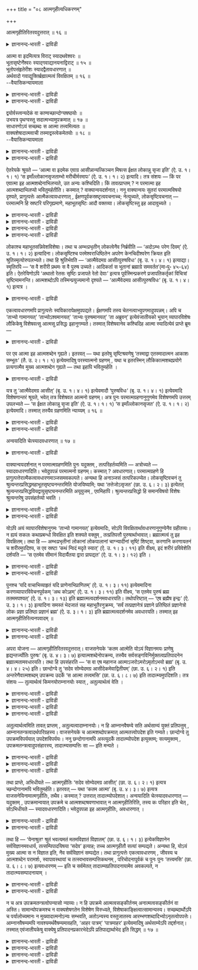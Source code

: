 +++
title = "०८ आत्मगृहीत्यधिकरणम्"

+++

आत्मगृहीतिरितरवदुत्तरात् ॥ १६ ॥  
<details><summary>ज्ञानानन्द-भारती - द्राविडी</summary>

आत्मक्रुहीदिरिदरवदुत्तरात् ॥ १६ ॥
</details>

आत्मा वा इदमित्यत्र विराट् स्यादथवेश्वरः ॥  
भूतासृष्टेर्नेश्वरः स्याद्गवाद्यानयनाद्विराट् ॥ १५ ॥  
भूतोपसंहृतेरीशः स्यादद्वैतावधारणात् ॥  
अर्थवादो गवाद्युक्तिर्ब्रह्मात्मत्वं विवक्षितम् ॥ १६ ॥  
--वैयासिकन्यायमाला

<details><summary>ज्ञानानन्द-भारती - द्राविडी</summary>

"इदु आत्मावागवे" ऎऩ्ऱ इन्दविडत्तिल् सॊल्लि यिरुप्पदु विराट्टाग इरुक्कुमा? अल्लदु ईसुवररा? पूदङ्ग ळुडैय स्रुष्टि सॊल्लप् पडाददिऩाल् ईसुवरर् अल्ल। को मुदलियदैक् कॊण्डु वन्ददागच् चॊल्वदाल् विराट्ताऩ्।
</details>

<details><summary>ज्ञानानन्द-भारती - द्राविडी</summary>

पूदङ्गळै सेर्त्तुक् कॊळ्ळलामाऩदिऩाल्, इरण् डावदऱ्ऱदॆऩ्ऱु उऱुदियाय् सॊल्वदाल्, ईसुवरर्दाऩ्। को मुदलियदैच्चॊऩ्ऩदु अर्त्तवादम्। पिरह्मत्तिऱ्कु आत्मावाविरुक्कुम् तऩ्मै (इङ्गु) सॊल्ल ऎण्णप्पडुम् विषयम्।
</details>

द्वयोर्वस्त्वन्यदेकं वा काण्वच्छान्दोग्यषष्ठयोः ॥  
उभयत्र पृथग्वस्तु सदात्मभ्यामुपक्रमात् ॥ १७ ॥  
साधारणोऽयं सच्छब्दः स आत्मा तत्त्वमित्यतः ॥  
वाक्यशेषादात्मवाची तस्माद्वस्त्वेकमेतयोः ॥ १८ ॥  
--वैयासिकन्यायमाला

<details><summary>ज्ञानानन्द-भारती - द्राविडी</summary>

काण्वम्(पिरुहदारणियगम्) आऱावदु अत्या यत्तिलुम्, सान्दोक्यम् आऱावदु अत्यायत्तिलुम् आगिय इरण्डिलुम् काणप्पडुम् वस्तु वॆव्वेऱा? अल्लदु ऒऩ्ऱु ताऩा? (ओरिडत्तिल्) सत् ऎऩ्ऱुम् (मऱ्ऱ विडत्तिल्) आत्मा ऎऩ्ऱुम् आरम्बमिरुप्पदाल् इरण्डिडङ्गळिलुम् वस्तु तऩित्तऩि ताऩ्।
</details>

<details><summary>ज्ञानानन्द-भारती - द्राविडी</summary>

"सत्" ऎऩ्ऱ इन्द सप्तम् पॊदुवायुळ्ळदु। पिऩ् वाक्कियत्तिल् "अदु आत्मा, अदु नी" ऎऩ्ऱिरुप्पदिऩाल्, आत्मावैच् चॊल्लुम् सप्तमे अदु। आगैयाल् इन्द इरण्डु टङ्गळिलुम् वस्तु ऒऩ्ऱु ताऩ्।
</details>

ऐतरेयके श्रूयते — ‘आत्मा वा इदमेक एवाग्र आसीन्नान्यत्किञ्चन मिषत्स ईक्षत लोकान्नु सृजा इति’ (ऐ. उ. १। १। १) ‘स इमाँल्लोकानसृजताम्भो मरीचीर्मरमापः’ (ऐ. उ. १। १। २) इत्यादि। तत्र संशयः — किं पर एवात्मा इह आत्मशब्देनाभिलप्यते, उत अन्यः कश्चिदिति। किं तावत्प्राप्तम् ? न परमात्मा इह आत्मशब्दाभिलप्यो भवितुमर्हतीति। कस्मात् ? वाक्यान्वयदर्शनात्। ननु वाक्यान्वयः सुतरां परमात्मविषयो दृश्यते, प्रागुत्पत्तेः आत्मैकत्वावधारणात् , ईक्षणपूर्वकस्रष्टृत्ववचनाच्च; नेत्युच्यते, लोकसृष्टिवचनात् — परमात्मनि हि स्रष्टरि परिगृह्यमाणे, महाभूतसृष्टिः आदौ वक्तव्या। लोकसृष्टिस्तु इह आदावुच्यते ।

<details><summary>ज्ञानानन्द-भारती - द्राविडी</summary>

(ऐदरेय उबनिषत्तिल् ‘आत्मावा इदमेक एवाग्र आसीत्' ऎऩ्ऱ वाक्यत्तिल् आत्मबदम् पिरजाबदियैक् कुऱिक्किऱदा, ईसुवरऩैक् कुऱिक्किऱदा ऎऩ्ऱु सन्देहम्। ईसुवर सिरुष्टियैक् कूऱुम् मऱ्ऱ उबनिषत्तुक्कळिल् पोल इङ्गु महाबूद सिरुष्टियैक् कूऱामल् लोगसि रुष्टियैक् कूऱुवदाल् आत्मा पिरजाबदिदाऩ्। पिरजाबदियैयुम् वेऱु सुरुदि आत्मा ऎऩ्ऱु कूऱुगिऱदु। सरीरङ्गळैप्पऱ्ऱिक् कूऱुवदुम् ईसुवर सिरुष्टियिल् पॊरुन्दादु। आगैयाल् इङ्गु आत्मा ईसुवरऩल्ल ऎऩ्ऱु पूर्वबक्षम्।
</details>

<details><summary>ज्ञानानन्द-भारती - द्राविडी</summary>

मुदलिल् आत्मा ऒऩ्ऱुदाऩिरुन्ददु, वेऱॊऩ्ऱु मिल्लै ऎऩ्ऱु कूऱि अदुवे सरीरङ्गळिल् नुऴैन्दु जीवऩागि पिऱगु विसारित्तु तऩ्ऩै पिरह्ममाग अऱिन्ददु ऎऩ्ऱु कूऱुवदाल् मुदलिल् सॊऩ्ऩ आत्मा ईसुवरऩ् ताऩ्। सान्दोक्यत्तिल् आगासत्तैयुम् वायुवैयुम् सिरुष्टित्तु तेजस्सै सिरुष्टित्तार् ऎऩ्ऱु सेर्त्तुक् कूऱुवदुबोल् इङ्गुम् महाबूदङ्गळै सिरुष्टित्तु लोगङ्गळै सिरुष्टित्तार् ऎऩ्ऱु सेर्त्तुक्कॊळ्ळ वेण्डुम्। सरीरत्तैच् चॊऩ्ऩदु वॆऱुम् कदै अदैक्कॊण्डु ऎदैयुम् तीर्माऩिक्क मुडियादु। पिरजाबदि मूलम् सरीरत्तैक्कॊण्डु वन्दार् ऎऩ्ऱुम् सॊल्ललाम्। आगैयाल् आत्मा ईसुवरऩ् ताऩ् ऎऩ्ऱु सित्तान्दम्)।
</details>

<details><summary>ज्ञानानन्द-भारती - द्राविडी</summary>

ऐदरेयगत्तिल् “इदु मुऩ्ऩाल् - ऒरे आत्मावा कवे इरुन्ददु। असैवदो, असैयाददो वेऱु ऎदुवुम् इरुक्कविल्लै। अवर् उलगङ्गळै स्रुष्टिप्पेऩ् ऎऩ्ऱु आलोसित्तार्। अवर् इन्द उलगङ्गळै स्रुष्टित्तार्। अम्बस् (स्वर्क्कम्), मरीसिगळ् (अन्द रिक्षम्), मरम् (पूमि) आब; (पादाळम्)” (१-१-१,२) ऎऩ्बदु मुदलियदु सॊल्लप्पट्टिरुक्किऱदु। अङ्गे संसयम् इङ्गे आत्मा ऎऩ्ऱ सप्तत्तिऩाल् परमात्मावे ताऩ् सॊल्लप्पडुगिऱारा? अल्लदु वेऱु यारेऩुमा?
</details>

<details><summary>ज्ञानानन्द-भारती - द्राविडी</summary>

पूर्वबक्षम्: ऎदु किडैक्किऱदु? इङ्गे परमात्मा आत्म सप्तत्तिऩाल् सॊल्लप्पडुबवरागविरुक्क न्यायमिल्लै। एऩ्? वाक्यङ्गळिऩ् अऩ्वयम् (पॊरुत्तम्) (पिरजाबदि विषयमाग) काणप्पडुवदाल् वाक्य-अऩ्वयम् परमात्म विषयमाग अल्लवा वॆगु नऩ्ऱागक् काणप्पडुगिऱदु! (जगत्तिऩ्) उत्पत्तिक्कु मुऩ्ऩाल् आत्मा ऒरुवरेयॆऩ्ऱु तीर्माऩमाग सॊल्लियिरुप्पदालुम्, आलोसऩैयै मुऩ्ऩिट्टुक् कॊण्डु स्रुष्टिक्कुम् तऩ्मै सॊल्लप्पडुवदालुम्? ऎऩ्ऱाल् अप्पडियल्लवॆऩप्पडुगिऱदु - उलग स्रुष्टि सॊल्लि इरुप्पदाल्। स्रुष्टिक्किऱवर् परमात्मावॆऩ्ऱु किरहिक्कप्पडुमाऩाल् मुदलिल् महा पूदङ्गळुडैय स्रुष्टियल्लवा सॊल्लवेण्डियदुण्डु? इङ्गेयो मुदलिल् उलग स्रुष्टि सॊल्लप्पट्टिरुक्किऱदु।
</details>

लोकाश्च महाभूतसन्निवेशविशेषाः। तथा च अम्भःप्रभृतीन् लोकत्वेनैव निर्ब्रवीति — ‘अदोऽम्भः परेण दिवम्’ (ऐ. उ. १। १। २) इत्यादिना। लोकसृष्टिश्च परमेश्वराधिष्ठितेन अपरेण केनचिदीश्वरेण क्रियत इति श्रुतिस्मृत्योरुपलभ्यते। तथा हि श्रुतिर्भवति — ‘आत्मैवेदमग्र आसीत्पुरुषविधः’ (बृ. उ. १। ४। १) इत्याद्या। स्मृतिरपि — ‘स वै शरीरी प्रथमः स वै पुरुष उच्यते। आदिकर्ता स भूतानां ब्रह्माग्रे समवर्तत’(मा॰पु॰ ४५-६४) इति। ऐतरेयिणोऽपि ‘अथातो रेतसः सृष्टिः प्रजापते रेतो देवाः’ इत्यत्र पूर्वस्मिन्प्रकरणे प्रजापतिकर्तृकां विचित्रां सृष्टिमामनन्ति। आत्मशब्दोऽपि तस्मिन्प्रयुज्यमानो दृश्यते — ‘आत्मैवेदमग्र आसीत्पुरुषविधः’ (बृ. उ. १। ४। १) इत्यत्र ।

<details><summary>ज्ञानानन्द-भारती - द्राविडी</summary>

उलगङ्गळो महा पूदङ्गळुडैय सन्निवेस विसेषङ्गळ् (अमैप्पिऩ् मूलम् एऱ्पडुम् पिरिवुगळ्)। अप्पडिये "अम्बस्" मुदलियवैगळै उलगङ्गळ् ऎऩ्ऱे (वेदमे) विळक्किच् चॊल्गिऱदु। त्युलोगत्तिऱ्कु अप्पाल् अदु अम्बस् (ऐदरेयम्।I-१-२) ऎऩ्बदु मुदलियदाल् उलग स्रुष्टियो परमेसुवरराल् अदिष्टिदराऩ (एऱ्पडुत्तप्पट्टु अदिगारम् पॆऱ्ऱ वराऩ) वेऱु ऒरु ईसुवरराल् सॆय्यप् पडुगिऱदॆऩ्ऱु सुरुदि स्मिरुदिगळिलिरुन्दु तॆरिगिऱदु। अप्पडिये “मुदलिल् इदु पुरुषागारमाऩ आत्मावागवेयिरुन्ददु” (पिरुहत्।I-४-१) ऎऩ्बदु मुदलाऩ सुरुदिगळुण्डु। “अवर्दाऩ् मुदलावदाग सरीरमुळ्ळवर्; अवर्दाऩ् पुरुषऩ् ऎऩ्ऱु सॊल्लप्पडुगिऱार्। पूदङ्गळुक्कु मुदल् कर्त्तावागिय अन्द पिरह्मा मुदलिल् इरुन्दार्” ऎऩ्ऱ स्मिरुदियुम् (इरुक्किऱदु)। ऐदरेयिगळ् कूड मुन्दिऩ पिरगरणत्तिल् "पिऱगु रेदस्सिऩ् स्रुष्टि, पिरजा पदियिऩ् रेदस् (कारियम्) तेवर्गळ्” ऎऩ्ऱ इडत्तिल् पलविदमायुळ्ळ स्रुष्टि पिरजाबदियाल् सॆय्यप्पट्ट तागच् चॊल्लुगिऱार्गळ्। आत्मा ऎऩ्ऱ सप्तमुम् अवरिडत्तिल् पिरयोगिक्कप्पडुवदाग, "इदु मुदलिल् पुरुषागारमायुळ्ळ आत्मावागवेयिरुन्ददु” (पिरुहत्।I-४-१) ऎऩ्ऱ इडत्तिल् काण्गिऱदु।
</details>

एकत्वावधारणमपि प्रागुत्पत्तेः स्वविकारापेक्षमुपपद्यते। ईक्षणमपि तस्य चेतनत्वाभ्युपगमादुपपन्नम्। अपि च ‘ताभ्यो गामानयत्’ ‘ताभ्योऽश्वमानयत्’ ‘ताभ्यः पुरुषमानयत्’ ‘ता अब्रुवन्’ इत्येवंजातीयको भूयान् व्यापारविशेषः लौकिकेषु विशेषवत्सु आत्मसु प्रसिद्धः इहानुगम्यते। तस्मात् विशेषवानेव कश्चिदिह आत्मा स्यादित्येवं प्राप्ते ब्रूमः —

<details><summary>ज्ञानानन्द-भारती - द्राविडी</summary>

उत्पत्तिक्कु मुऩ्ऩाल् ऒऩ्ऱुदाऩ् ऎऩ्ऱु सॊल्वदुम् तऩ्ऩुडैय कार्यङ्गळै (पिऩ्ऩाल् एऱ्पडप् पोगिऱवैगळै) उत्तेसित्तु पॊरुन्दुम्। अवरुक्कु सेदऩर् ऎऩ्ऱ तऩ्मै ऒप्पुक्कॊळ्वदाल्, आलोसऩैयॆऩ्बदुम् पॊरुत्तमायुळ्ळदु। मेलुम् "अवर्गळै उत्तेसित्तु (तेवर्गळै उत्तेसित्तु) माट्टैक् कॊण्डुवन्दार्। अवर्गळै उत्तेसित्तु कुदिरैयैक् कॊण्डुवन्दार्; अवर्गळै उत्तेसित्तु मऩिदऩैक् कॊण्डु वन्दार्; अवर्गळ् सॊऩ्ऩार्गळ्” (ऐदरेयम्।II-२,३) ऎऩ्बदु पोलुळ्ळ वॆगुवायुळ्ळ वियाबार विसेषम्, विसेषत्तुडऩ्गूडिऩ उलगत्ति लुळ्ळ आत्माक्कळिडत्तिल् पिरसित्तमायुळ्ळदु, इङ्गे अऩुसरिक्कप्पडुगिऱदु। आगैयाल् विसेषत्तुडऩ् कूडिऩवरागवेयुळ्ळ यारोयॊरुवर् इङ्गे आत्मा वाय् इरुप्पार्, ऎऩ्ऱु।
</details>

पर एव आत्मा इह आत्मशब्देन गृह्यते। इतरवत् — यथा इतरेषु सृष्टिश्रवणेषु ‘तस्माद्वा एतस्मादात्मन आकाशः सम्भूतः’ (तै. उ. २। १। १) इत्येवमादिषु परस्यात्मनो ग्रहणम् , यथा च इतरस्मिन् लौकिकात्मशब्दप्रयोगे प्रत्यगात्मैव मुख्य आत्मशब्देन गृह्यते — तथा इहापि भवितुमर्हति ।

<details><summary>ज्ञानानन्द-भारती - द्राविडी</summary>

सित्तान्दम्: इव्विदम् वरुम्बोदु सॊल्गिऱोम्। इङ्गे आत्मा ऎऩ्ऱ सप्तत्तिऩाल् परमात्मा ताऩ् किरहिक्कप्पडुगिऱार्। "मऱ्ऱविडङ्गळिल्बोल”, “अदे इन्द आत्माविडमिरुन्दु आगासम् उण्डायिऱ्ऱु” (तैत्तिरीयम्।II-१-१) ऎऩ्बदु मुदलाऩ स्रुष्टियैच् चॊल्लुम् मऱ्ऱविडङ्गळिल् परमात्मा ऎप्पडि किरहिक्कप् पडुगिऱारो अप्पडिये। लौगिगमाग आत्म सप्तत्तै पिरयोगिक्कुम् मऱ्ऱविडत्तिलुम्गूड आत्मा ऎऩ्ऱ सप्तत्तिऩाल् उळ्ळेयुळ्ळ मुक्यमाऩ आत्मावे ऎप्पडि किरहिक् कप्पडुगिऱारो, अप्पडिये इङ्गेयुम् किरहिप्पदु न्यायम्।
</details>

यत्र तु ‘आत्मैवेदमग्र आसीत्’ (बृ. उ. १। ४। १) इत्येवमादौ ‘पुरुषविधः’ (बृ. उ. १। ४। १) इत्येवमादि विशेषणान्तरं श्रूयते, भवेत् तत्र विशेषवत आत्मनो ग्रहणम्। अत्र पुनः परमात्मग्रहणानुगुणमेव विशेषणमपि उत्तरम् उपलभ्यते — ‘स ईक्षत लोकान्नु सृजा इति’ (ऐ. उ. १। १। १) ‘स इमाँल्लोकानसृजत’ (ऐ. उ. १। १। २) इत्येवमादि। तस्मात् तस्यैव ग्रहणमिति न्याय्यम् ॥ १६ ॥

<details><summary>ज्ञानानन्द-भारती - द्राविडी</summary>

“इदु मुऩ्ऩाल् आत्मावागवे इरुन्ददु” ऎऩ्बदु मुदलिय ऎन्दविडङ्गळिल् “पुरुषविदर्” ऎऩ्बदु मुदलिय वेऱु अडैमॊऴि सॊल्लप्पडुगिऱदो, अङ्गेयो विसेषमुडैय आत्मावैत्ताऩ् किरहिक्क वेण्डुम्।
</details>

<details><summary>ज्ञानानन्द-भारती - द्राविडी</summary>

इङ्गेयो परमात्मावै किरहिक्क वेण्डु मॆऩ्बदऱ्कु अऩुगुणमागवे मेलाल् अडैमॊऴियुम् काणप्पडुगिऱदु। 'अवर् उलगङ्गळै सॆय्वेऩॆऩ्ऱु आलोसित्तार्’, ‘अवर् इन्द उलगङ्गळै स्रुष्टित्तार्' (ऐदरेयम्।I-१,२) ऎऩ्बदु मुदलाऩदु। आगैयाल् अवरैये (परमात्मावैये) किरहिप्पदु न्यायम्।
</details>

अन्वयादिति चेत्स्यादवधारणात् ॥ १७ ॥  
<details><summary>ज्ञानानन्द-भारती - द्राविडी</summary>

अन्वयादिदि सेत्स्यादवदारणात् ॥ १७ ॥
</details>

वाक्यान्वयदर्शनात् न परमात्मग्रहणमिति पुनः यदुक्तम् , तत्परिहर्तव्यमिति — अत्रोच्यते — स्यादवधारणादिति। भवेदुपपन्नं परमात्मनो ग्रहणम्। कस्मात् ? अवधारणात्। परमात्मग्रहणे हि प्रागुत्पत्तेरात्मैकत्वावधारणमाञ्जसमवकल्पते। अन्यथा हि अनाञ्जसं तत्परिकल्प्येत। लोकसृष्टिवचनं तु श्रुत्यन्तरप्रसिद्धमहाभूतसृष्ट्यनन्तरमिति योजयिष्यामि; यथा ‘तत्तेजोऽसृजत’ (छा. उ. ६। २। ३) इत्येतत् श्रुत्यन्तरप्रसिद्धवियद्वायुसृष्ट्यनन्तरमिति अयूयुजम् , एवमिहापि। श्रुत्यन्तरप्रसिद्धो हि समानविषयो विशेषः श्रुत्यन्तरेषु उपसंहर्तव्यो भवति ।

<details><summary>ज्ञानानन्द-भारती - द्राविडी</summary>

वाक्यङ्गळिऩ् अऩ्वयम् (पॊरुत्तम्) काण्ब ताल्, परमात्मावै किरहिक्कमुडियादॆऩ्ऱु ऎदु सॊल्लप् पट्टदो अदऱ्कु परिहारम् सॊल्ल वेण्डुम्। इङ्गु सॊल्लप्पडुगिऱदु। “अवदारणत्तिऩालुम् इरुक्कलाम्” ऎऩ्ऱु।
</details>

<details><summary>ज्ञानानन्द-भारती - द्राविडी</summary>

परमात्मावै किरहिप्पदु पॊरुत्तमाग इरुक्कुम्। ऎदिऩाल्? “अवदारणत्तिऩाल्" (अदु ताऩ् ऎऩ्बदिऩाल्) परमात्मावै किरहित्तुक् कॊण्डालल् लवा उत्पत्तिक्कु मुऩ्ऩाल् आत्मा ऒऩ्ऱु ताऩ् ऎऩ्ऱु अवदारणम् सॆय्दु इरुप्पदु मिगवुम् पॊरुत्तमाग एऱ्पडुम्? अप्पडि इल्लैयाऩाल्। अदु पॊरुत्त मिल्लैयॆऩ्ऱल्लवा एऱ्पडुम्? उलगङ्गळै स्रुष्टि सॆय्ददागच् चॊल्लुम् वसऩमो, वेऱु सुरुदियिल् पिरसित्तमायुळ्ळ महा पूदङ्गळिऩ् स्रुष्टिक्कुप् पिऱगु ऎऩ्ऱु सेर्त्तुक्कॊळ्वोम्। 'अदु तेजसै स्रुष्टित्तदु” (सान्दोक्यम्।VI-२-३) ऎऩ्बदिल्, वेऱु सुरुदियिल् पिरसित्तमायुळ्ळ आगासम् वायु इवैगळिऩ् स्रुष्टिक्कुप्पिऱगु ऎऩ्ऱु ऎप्पडि सेर्त्तुक् कॊण्डेऩो, अव्विदमे इङ्गेयुम्, वेऱु सुरुदियिल् पिरसित्त मायुळ्ळ समाऩ विषयमायुळ्ळ विसेषमाऩदु वेऱु सुरुदिगळिलुम् सेर्त्तुक् कॊळ्ळ वेण्डियदागत्ताऩे इरुक्किऱदु?
</details>

योऽपि अयं व्यापारविशेषानुगमः ‘ताभ्यो गामानयत्’ इत्येवमादिः, सोऽपि विवक्षितार्थावधारणानुगुण्येनैव ग्रहीतव्यः। न ह्ययं सकलः कथाप्रबन्धो विवक्षित इति शक्यते वक्तुम् , तत्प्रतिपत्तौ पुरुषार्थाभावात्। ब्रह्मात्मत्वं तु इह विवक्षितम्। तथा हि — अम्भःप्रभृतीनां लोकानां लोकपालानां चाग्न्यादीनां सृष्टिं शिष्ट्वा, करणानि करणायतनं च शरीरमुपदिश्य, स एव स्रष्टा ‘कथं न्विदं मदृते स्यात्’ (ऐ. उ. १। ३। ११) इति वीक्ष्य, इदं शरीरं प्रविवेशेति दर्शयति — ‘स एतमेव सीमानं विदार्यैतया द्वारा प्रापद्यत’ (ऐ. उ. १। ३। १२) इति ।

<details><summary>ज्ञानानन्द-भारती - द्राविडी</summary>

"अवर्गळुक्काग माट्टैक् कॊण्डुवन्दार्” ऎऩ्बदु मुदलाऩ वियाबार विसेषङ्गळ् कूडवे वरुवदु ऎदुवो, अदुवुम् सॊल्ल उत्तेसिक्कुम् विषयत्तिऩ् अवदारणम् सॆय्वदऱ्कु (अप्पडित्ताऩ् अदु ऎऩ्ऱु काट्टुवदऱ्कु) अऩुगुणमागवे किरहिक्कप्पडवेण्डुम्। इन्द कदै सॊल्वदु पूरावुमे सॊल्ल उत्तेसिक्कप्पट्टदु ऎऩ्ऱु सॊल्लुवदऱ्कु मुडियादल्लवा? अदैत् तॆरिन्दु कॊळ्वदिऩाल् पुरुषार्त्तम् ऒऩ्ऱुमिल्लाददिऩाल्।
</details>

<details><summary>ज्ञानानन्द-भारती - द्राविडी</summary>

इङ्गे सॊल्ल उत्तेसिप्पदु पिरह्मत्तिऱ्कु आत्मावाग इरुक्कुम् तऩ्मै अप्पडिये, अम्बस् मुदलाऩ उलगङ्गळुडैयवुम्, अक्ऩि मुदलाऩ लोगबालर्गळुडैयवुम् स्रुष्टियैच् चॊल्लिविट्टु, इन्दिरियङ्गळ् इन्दिरियङ्गळिऩ् इरुप्पिडमाऩ सरीरम् इवैगळै उबदेसित्तुविट्टु, स्रुष्टि सॆय्द अवरे “इदु नाऩ् अऩ्ऩियिल् ऎप्पडि इरुक्क मुडियुम्?” (ऐदरेयम्।III-११) ऎऩ्ऱु आलोसित्तु, इन्द सरीरत्तिल् पिरवेसित्तार् ऎऩ्ऱु “अवर् इन्द ऎल्लैयै किऴित्तुक् कॊण्डु इन्द वऴियाग अडैन्दार्" (ऐदरेयम्।III-१२) ऎऩ्बदाल् काट्टुगिऱदु।
</details>

पुनश्च ‘यदि वाचाभिव्याहृतं यदि प्राणेनाभिप्राणितम्’ (ऐ. उ. १। ३। ११) इत्येवमादिना करणव्यापारविवेचनपूर्वकम् ‘अथ कोऽहम्’ (ऐ. उ. १। ३। ११) इति वीक्ष्य, ‘स एतमेव पुरुषं ब्रह्म ततममपश्यत्’ (ऐ. उ. १। ३। १३) इति ब्रह्मात्मत्वदर्शनमवधारयति। तथोपरिष्टात् — ‘एष ब्रह्मैष इन्द्रः’ (ऐ. उ. ३। १। ३) इत्यादिना समस्तं भेदजातं सह महाभूतैरनुक्रम्य, ‘सर्वं तत्प्रज्ञानेत्रं प्रज्ञाने प्रतिष्ठितं प्रज्ञानेत्रो लोकः प्रज्ञा प्रतिष्ठा प्रज्ञानं ब्रह्म’ (ऐ. उ. ३। १। ३) इति ब्रह्मात्मत्वदर्शनमेव अवधारयति। तस्मात् इह आत्मगृहीतिरित्यनपवादम् ॥

<details><summary>ज्ञानानन्द-भारती - द्राविडी</summary>

मऱुबडियुम्, "वाक्किऩाल् पेसिऩालुम्, पिराणऩाल् मूच्चुविट्टालुम्” (ऐदरेयम्।III-११) ऎऩ्बदु मुदलाऩदिऩाल् इन्दिरियङ्गळुडैय वियाबारङ्गळै विवेसऩम् सॆय्वदै मुऩ्ऩिट्टु “पिऱगु नाऩ् यार्?” (ऐदरेयम्।III-११) ऎऩ्ऱु आलोसित्तु "अवर् इन्द पुरुषऩैये, मिगवुम् वियाबियाऩ पिरह्ममागप् पार्त्तार्" (ऐदरेयम्।III-१३) ऎऩ्ऱु पिरह्मत्तिऱ्कु आत्मावायिरुक्कुम् तऩ्मैयैप् पार्प्पदै उऱुदि सॆय्गिऱदु।
</details>

<details><summary>ज्ञानानन्द-भारती - द्राविडी</summary>

अप्पडिये मेलाल्गूड, "इवर् पिरह्मा, इवर् इन्दिरऩ्” (ऐदरेयम्।V-३) ऎऩ्बदु मुदलाऩदिऩाल्, महा पूदङ्गळुळ्बड ऎल्ला वेऱ्ऱुमैयुळ्ळ कूट्टत्तैयुम् कुऱित्तु “अदुवॆल्लाम् पिरक्ञाऩत्तै नेदावाग (नियमऩम् सॆय्बवराग) उडैयदु, पिरक्ञाऩत्तिले पिरदिष्टैयडैन्दुळ्ळदु (निलैत्तिरुप्पदु); उलगमे पिरक्ञाऩत्तै नेदावागवुडैयदु, पिरक्ञैये पिरदिष्टै पिरक्ञाऩमे पिरह्मम्" (ऐदरेयम्।V-३) ऎऩ्ऱु पिरह्मत्तिऱ्कु आत्मावायिरुक्कुम् तऩ्मैयैप् पार्प्पदैये वऱ्पुऱुत्तुगिऱदु। आगैयाल् इङ्गे आत्मावै किरहिप्पदु ऎऩ्बदु ऎव्विद तोषमुमऱ्ऱदु।
</details>

अपरा योजना — आत्मगृहीतिरितरवदुत्तरात्। वाजसनेयके ‘कतम आत्मेति योऽयं विज्ञानमयः प्राणेषु हृद्यन्तर्ज्योतिः पुरुषः’ (बृ. उ. ४। ३। ७) इत्यात्मशब्देनोपक्रम्य, तस्यैव सर्वसङ्गविनिर्मुक्तत्वप्रतिपादनेन ब्रह्मात्मतामवधारयति। तथा हि उपसंहरति — ‘स वा एष महानज आत्माऽजरोऽमरोऽमृतोऽभयो ब्रह्म’ (बृ. उ. ४। ४। २५) इति। छान्दोग्ये तु ‘सदेव सोम्येदमग्र आसीदेकमेवाद्वितीयम्’ (छा. उ. ६। २। १) इति अन्तरेणैवात्मशब्दम् उपक्रम्य उदर्के ‘स आत्मा तत्त्वमसि’ (छा. उ. ६। ८। ७) इति तादात्म्यमुपदिशति। तत्र संशयः — तुल्यार्थत्वं किमनयोराम्नानयोः स्यात् , अतुल्यार्थत्वं वेति ।

<details><summary>ज्ञानानन्द-भारती - द्राविडी</summary>

(इन्द अदिगरणत्तिऱ्कु वेऱु विदमाग पॊरुळ् कूऱप्पडुगिऱदु)।
</details>

<details><summary>ज्ञानानन्द-भारती - द्राविडी</summary>

(सान्दोक्यत्तिल् सत्वस्तुवै आरम्बित्तु विरिवागक् कूऱप्पट्टिरुक्किऱदु। पिरुहदारण्यगत्तिल् 'करि४ अा४र्' ऎऩ्ऱु आत्मावै आरम्बित्तिरुक्किऱदु। इरण्डु वित्यैयुम् ऒऩ्ऱा, वॆव्वेऱा ऎऩ्ऱु सन्देहम्। सत्पदम् आत्मावैक् कुऱिक्कादु। सत्पॊरुळ् वेऱु आत्मा वेऱु। आगैयाल् इरण्डु वित्यैगळुम् ऒऩ्ऱल्ल, वॆव्वेऱु ताऩ् ऎऩ्ऱु पूर्वबक्षम्।
</details>

<details><summary>ज्ञानानन्द-भारती - द्राविडी</summary>

सत्पदम् पॊदुवाग आत्मा, अनात्मा इरण्डैयुम् कुऱित्तालुम्, इङ्गु कडैसियिल् सत्वस्तुवै आत्मावॆऩ्ऱु कूऱुवदाल् मुदलिलुम् सत्पदम् आत्मावैत् ताऩ्गुऱिक्कुम्। सत्वस्तुवै अऱिन्दाल् ऎल्लावऱ्ऱैयुम् अऱियलाम्। ऎऩ्ऱु कूऱुवदालुम् सत्पॊरुळ् आत्मादाऩ्। आगैयाल् इरण्डु उबनिषत्तुक्कळुम् ऒरे वित्यैयैत्ताऩ् उबदेसिक्किऱदु ऎऩ्ऱु सित्तान्दम्)।
</details>

<details><summary>ज्ञानानन्द-भारती - द्राविडी</summary>

(अल्लदु इन्द सूत्रङ्गळुक्कु) वेऱुविदमाग (अर्त्तम्) सॊल्ललाम्। “आत्मावै किरहिप्पदु, मऱ्ऱ विडत्तिल्बोल, मेलुळ्ळदाल्”। वाजसनेयगत्तिल् “ऎदु आत्मा? ऎऩ्ऱु। ऎन्द इन्द विक्ञाऩमयर् पिराणऩ्गळिल् ह्रुदयत्तिऱ्कुळ् ज्योदिस्साग पुरुषऩाग इरुक्किऱारो” (अवर् आत्मा) (पिरुहत्।IV;३-७) ऎऩ्ऱु आत्मा ऎऩ्ऱ सप्तत्तिऩालेये आरम्बित्तु, अवरुक्के ऎल्लाविद सङ्गत्तिलि (पऱ्ऱुदलि)रुन्दु विडुबट्टि रुक्कुम् तऩ्मैयै ऎडुत्तुक् काट्टुवदु मूलमाय् पिरह्मत्तिऱ्कु आत्मावायिरुक्कुम् तऩ्मैयै तीर्माऩम् सॆय्गिऱदु। अप्पडिये "अन्द इवर् ताऩ् महाऩ्, पिऱप्पऱ्ऱवर्, आत्मा, जरैयऱ्ऱवर्, मरणमऱ्ऱवर्, ‘अमिरुदमायुळ्ळवर्, पयमऱ्ऱवर् पिरह्मम्” (पिरुहत्।IV- ४-२५) ऎऩ्ऱु (आत्म सप्तत्तैयुबयोगित्ते) मुडिक्किऱदु। सान्दोक्यत्तिलो, “हे सोम्य, इदु मुदलिल् सत् आगवेयिरुन्ददु, ऒऩ्ऱागवे, इरण्डा वदऱ्ऱदाग” (सान्दोक्यम्।VI-२-१) ऎऩ्ऱु आत्म सप्तमिल्लामले आरम्बित्तु, कडैसियिल् “अदु आत्मा, अदुवे नी” (सान्दोक्यम्।VI-८-१६) ऎऩ्ऱु ऒऩ्ऱायिरुक्कुम् तऩ्मैयै उबदेसिक्किऱदु। अङ्गु, इव्विदम् इरण्डुविदमाग सॊल्लियिरुप्पदऱ्कुम् ऒरे तात्पर्यमा, अल्लदु ऒरे तात्पर्यमिल्लैया, ऎऩ्ऱु संसयम्।
</details>

अतुल्यार्थत्वमिति तावत् प्राप्तम् , अतुल्यत्वादाम्नानयोः। न हि आम्नानवैषम्ये सति अर्थसाम्यं युक्तं प्रतिपत्तुम् , आम्नानतन्त्रत्वादर्थपरिग्रहस्य। वाजसनेयके च आत्मशब्दोपक्रमात् आत्मतत्त्वोपदेश इति गम्यते। छान्दोग्ये तु उपक्रमविपर्ययात् उपदेशविपर्ययः। ननु छन्दोगानामपि अस्त्युदर्के तादात्म्योपदेश इत्युक्तम्; सत्यमुक्तम् , उपक्रमतन्त्रत्वादुपसंहारस्य, तादात्म्यसम्पत्तिः सा — इति मन्यते ।

<details><summary>ज्ञानानन्द-भारती - द्राविडी</summary>

पूर्वबक्षम् : समाऩमाऩ अर्त्तमिल्लैयॆऩ्ऱु एऱ्पडुगिऱदु, सॊल्वदिल् इरण्डिऱ्कुम् समाऩत्तऩ्मै इल्लाददिऩाल्। सॊल्वदिल् वेऱ्ऱुमै इरुक्कुम्बोदु विषयत्तिऱ्कु समाऩत्तऩ्मै ऎऩ्ऱु अऱिवदु युक्त मिल्लैयल्लवा? विषयत्तै किरहिप्पदु सॊल्वदऱ्कु अदीऩमाग इरुप्पदाल्।
</details>

<details><summary>ज्ञानानन्द-भारती - द्राविडी</summary>

वाजसनेयगत्तिल् आत्म सप्तत्तैक्कॊण्डु आरम्बित्तिरुप्पदाल् आत्माविऩ् तत्वत्तिऱ्कु उबदेसम् ऎऩ्ऱु तॆरिगिऱदु। सान्दोक्यत्तिलो, आरम्बम् माऱुबडुवदाल् उबदेसत्तिलुम् माऱुबाडे
</details>

<details><summary>ज्ञानानन्द-भारती - द्राविडी</summary>

सन्दोगर्गळुक्कुक्कूड कडैसियिल् ऒऩ्ऱायिरुक् कुम् तऩ्मैक्कु उबदेसमिरुक्किऱदॆऩ्ऱु सॊल्लप् पट्टदे ऎऩ्ऱाल्, वास्तवम्, सॊल्लप्पट्टदु। उबसम् हारत्तिऱ्कु (मुडिविऱ्कु) उबगिरमत्तिऱ्कु (आरम्बत् तिऱ्कु) कट्टुप्पट्टु इरुक्कुम् तऩ्मैयुळ्ळदाल्, अदु ऒऩ्ऱायिरुप्पदाग सम्बत्ति (पावऩै) ऎऩ्ऱु ऎण्णप्पडुगिऱदु।
</details>

तथा प्राप्ते, अभिधीयते — आत्मगृहीतिः ‘सदेव सोम्येदमग्र आसीत्’ (छा. उ. ६। २। १) इत्यत्र च्छन्दोगानामपि भवितुमर्हति। इतरवत् — यथा ‘कतम आत्मा’ (बृ. उ. ४। ३। ७) इत्यत्र वाजसनेयिनामात्मगृहीतिः, तथैव। कस्मात् ? उत्तरात् तादात्म्योपदेशात्। अन्वयादिति चेत्स्यादवधारणात् — यदुक्तम् , उपक्रमान्वयात् उपक्रमे च आत्मशब्दश्रवणाभावात् न आत्मगृहीतिरिति, तस्य कः परिहार इति चेत् , सोऽभिधीयते — स्यादवधारणादिति। भवेदुपपन्ना इह आत्मगृहीतिः, अवधारणात् ।

<details><summary>ज्ञानानन्द-भारती - द्राविडी</summary>

सित्तान्दम्: अव्विदम् वरुम्बोदु सॊल्लप् पडुगिऱदु। "इदु मुदलिल् सत् आगवे, हे सोम्य, इरुन्ददु” (सान्दोक्यम्।VI-२-१) ऎऩ्ऱविडत्तिल् सन्दोगर् कळुक्कुक् कूड “आत्मावै किरहिप्पदु” ऎऩ्ऱु इरुप्पदु न्यायम्। "मऱ्ऱविडत्तिल् पोल" ऎप्पडि वाजसनेयि कळुक्कु “ऎदु आत्मा" (पिरुहत्।IV-३-७) ऎऩ्ऱविडत्तिल् आत्मावै किरहिप्पदु इरुक्किऱदो अप्पडिये ऎदिऩाल्, “मेल् उळ्ळदाल्" ऒऩ्ऱायिरुक्कुम् तऩ्मै उबदेसिक्कप्पट्टु इरुप्पदाल्।
</details>

<details><summary>ज्ञानानन्द-भारती - द्राविडी</summary>

“अऩ्वयत्तिऩाल् ऎऩ्ऱाल्, अवदारणत्तिऩाल् इरुक्कलाम्” उबक्किरमत्तैयऩुसरिक्क वेण्डियदाल्, उबक्किरमत्तिल् आत्म सप्तम् सॊल्लप्पडाददिऩाल् आत्मावै किरहिक्कमुडियादु ऎऩ्ऱु ऎदु सॊल्लप् पट्टदो, अदऱ्कु ऎऩ्ऩ परिहारम्? ऎऩ्ऱाल्, अदु 'अवदारणत्तिऩाल् इरुक्कलाम्” ऎऩ्ऱु सॊल्लप् पडुगिऱदु। इङ्गु आत्मावै किरहिप्पदु पॊरुत्तमागुम्, अवदारणत्तिऩाल्।
</details>

तथा हि — ‘येनाश्रुतꣳ श्रुतं भवत्यमतं मतमविज्ञातं विज्ञातम्’ (छा. उ. ६। १। ३) इत्येकविज्ञानेन सर्वविज्ञानमवधार्य, तत्सम्पिपादयिषया ‘सदेव’ इत्याह; तच्च आत्मगृहीतौ सत्यां सम्पद्यते। अन्यथा हि, योऽयं मुख्य आत्मा स न विज्ञात इति, नैव सर्वविज्ञानं सम्पद्येत। तथा प्रागुत्पत्तेः एकत्वावधारणम् , जीवस्य च आत्मशब्देन परामर्शः, स्वापावस्थायां च तत्स्वभावसम्पत्तिकथनम् , परिचोदनापूर्वकं च पुनः पुनः ‘तत्त्वमसि’ (छा. उ. ६। ८। ७) इत्यवधारणम् — इति च सर्वमेतत् तादात्म्यप्रतिपादनायामेव अवकल्पते, न तादात्म्यसम्पादनायाम् ।

<details><summary>ज्ञानानन्द-भारती - द्राविडी</summary>

ऎप्पडियॆऩ्ऱाल्, “ऎदिऩाल् केट्कप्पडाददु केट्कप्पट्टदाग आगिऱदो, निऩैक्कप्पडाददु निऩैक्कप्पट्टदाग, अऱियप्पडादु अऱियप्पट्टदाग” (सान्दोक्यम्।VI-१-३) ऎऩ्ऱु ऒऩ्ऱै अऱिवदिऩाल् ऎल्लावऱ्ऱिऩ् अऱिवैयुम् तीर्माऩमागक् कूऱिविट्टु, अदै एऱ्पडुत्तिक् कॊडुक्कुम् ऎण्णत्तुडऩ् “सत् आगवे” ऎऩ्ऱु सॊऩ्ऩार्। अदुवो आत्मावै किरहिप्पदु ऎऩ्ऱिरुन्दाल्दाऩ् एऱ्पडुत्तमुडियुम्। वेऱुविदमाऩाल् (अप्पडियिल्लैयाऩाल्) ऎदु इन्द मुक्यमाऩ आत्मावो अदु अऱियप्पट्टदाग आगादु ऎऩ्बदिऩाल् ऎल्लावऱ्ऱिऩ् अऱिवु एऱ्पडवे एऱ्पडादु।
</details>

<details><summary>ज्ञानानन्द-भारती - द्राविडी</summary>

अप्पडिये, उत्पत्तिक्कु मुऩ्ऩाल् ऒऩ्ऱायिरुक् कुम् तऩ्मैयिऩ् अवदारणम्, जीवऩै आत्म सप्तत्तिऩाल् कुऱिप्पिडुवदु, तूङ्गुम् निलैयिल् अन्द सत्स्वरूबमाग इरुप्पदागच् चॊल्लुदल्, अडिक्कडि केळ्विगळै मुऩ्ऩिट्टु 'तत् त्वम् असि' (नी अदुवे) ऎऩ्ऱु उऱुदिप्पडुत्तुवदु। इदु ऎल्लाम् तादात्म्यम् (ऒऩ्ऱायिरुक्कुम् तऩ्मै) ऎऩ्बदै ऎडुत्तुक्काट्टु वदायिरुन्दाल् ताऩ् पॊरुत्तमागुम्; तादात्म्यत्तै पावऩै सॆय्वदॆऩ्ऱाल् पॊरुन्दादु,
</details>

न च अत्र उपक्रमतन्त्रत्वोपन्यासो न्याय्यः। न हि उपक्रमे आत्मत्वसङ्कीर्तनम् अनात्मत्वसङ्कीर्तनं वा अस्ति। सामान्योपक्रमश्च न वाक्यशेषगतेन विशेषेण विरुध्यते, विशेषाकाङ्क्षित्वात्सामान्यस्य। सच्छब्दार्थोऽपि च पर्यालोच्यमानः न मुख्यादात्मनोऽन्यः सम्भवति, अतोऽन्यस्य वस्तुजातस्य आरम्भणशब्दादिभ्योऽनृतत्वोपपत्तेः। आम्नानवैषम्यमपि नावश्यमर्थवैषम्यमावहति, ‘आहर पात्रम्’ ‘पात्रमाहर’ इत्येवमादिषु अर्थसाम्येऽपि तद्दर्शनात्। तस्मात् एवंजातीयकेषु वाक्येषु प्रतिपादनप्रकारभेदेऽपि प्रतिपाद्यार्थाभेद इति सिद्धम् ॥ १७ ॥

<details><summary>ज्ञानानन्द-भारती - द्राविडी</summary>

तविरवुम्, इङ्गे उबक्किरमत्तिऱ्कु अदीऩमा यिरुक्कुम् तऩ्मैयॆऩ्ऱ पेच्चु न्यायमिल्लै; एऩॆऩ्ऱाल्, आरम्बत्तिल् आत्मा ऎऩ्ऱु सॊल्वदावदु आत्मावल्लवॆऩ्ऱु सॊल्वदावदु इल्लै। पॊदुवायुळ्ळ उबक्किरमम् पिऩ् वाक्कियत्तिलुळ्ळ विसेषत्तोडु विरोदप्पडादु पॊदुवायुळ्ळदु विसेषत्तै ऎदिर्बार्क्किऱबडियाल्।
</details>

<details><summary>ज्ञानानन्द-भारती - द्राविडी</summary>

सत् ऎऩ्ऱ सप्तत्तिऩ् अर्त्तम् कूड, नऩ्गु आलोसित्तुप् पार्क्कुम्बोदु, मुक्यमाऩ आत्मावैक् काट्टिलुम् वेऱाग इरुक्क मुडियादु; अदऱ्कु वेऱायुळ्ळ वस्तु समूहत्तिऱ्कु, आरम्बिक्कप्पडुवदु ऎऩ्ऱ सप्तम् मुदलाऩवैगळिऩाल्, पॊय्यायिरुक्कुम् तऩ्मै पॊरुन्दुवदिऩाल्।
</details>

<details><summary>ज्ञानानन्द-भारती - द्राविडी</summary>

सॊल्वदिल् वेऱ्ऱुमैयुम् विषयत्तिल् वेऱ्ऱु मैयै कट्टायमाग सॊल्गिऱदु ऎऩ्बदुमिल्लै। “कॊण्डुवा पात्तिरत्तै, पात्तिरत्तैक् कॊण्डुवा” ऎऩ्बदु मुदलियविडङ्गळिल् विषयम् सममायिरुन्द पोदिलुम् अदु (सॊल्वदिल् वेऱ्ऱुमै) काणप्पडुवदाल्।
</details>

<details><summary>ज्ञानानन्द-भारती - द्राविडी</summary>

आगैयाल् इदु मादिरियुळ्ळ वाक्यङ्गळिल् पिरदि पादऩम् सॆय्युम् मुऱैयिल् पेदमिरुन्दालुम्, पिरदिबादिक् कप्पडुम् अर्त्तत्तिल् पेदम् इल्लै ऎऩ्बदु सित्तम्।
</details>

